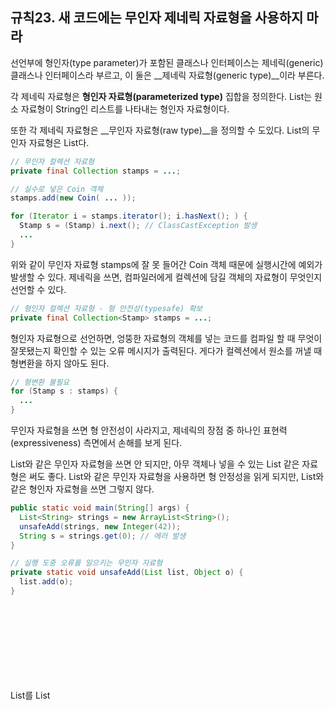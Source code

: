 ## 규칙23. 새 코드에는 무인자 제네릭 자료형을 사용하지 마라

선언부에 형인자(type parameter)가 포함된 클래스나 인터페이스는 제네릭(generic) 클래스나 인터페이스라 부르고, 이 둘은 __제네릭 자료형(generic type)__이라 부른다.

각 제네릭 자료형은 __형인자 자료형(parameterized type)__ 집합을 정의한다. List<String>는 원소 자료형이 String인 리스트를 나타내는 형인자 자료형이다.

또한 각 제네릭 자료형은 __무인자 자료형(raw type)__을 정의할 수 도있다. List<E>의 무인자 자료형은 List다.

```java
// 무인자 컬렉션 자료형
private final Collection stamps = ...;

// 실수로 넣은 Coin 객체
stamps.add(new Coin( ... ));

for (Iterator i = stamps.iterator(); i.hasNext(); ) {
  Stamp s = (Stamp) i.next(); // ClassCastException 발생
  ...
}
```

위와 같이 무인자 자료형 stamps에 잘 못 들어간 Coin 객체 때문에 실행시간에 예외가 발생할 수 있다. 제네릭을 쓰면, 컴파일러에게 컬렉션에 담길 객체의 자료형이 무엇인지 선언할 수 있다.

```java
// 형인자 컬렉션 자료형 - 형 안전성(typesafe) 확보
private final Collection<Stamp> stamps = ...;
```

형인자 자료형으로 선언하면, 엉뚱한 자료형의 객체를 넣는 코드를 컴파일 할 때 무엇이 잘못됐는지 확인할 수 있는 오류 메시지가 출력된다. 게다가 컬렉션에서 원소를 꺼낼 때 형변환을 하지 않아도 된다.

```java
// 형변환 불필요
for (Stamp s : stamps) {
  ...
}
```

무인자 자료형을 쓰면 형 안전성이 사라지고, 제네릭의 장점 중 하나인 표현력(expressiveness) 측면에서 손해를 보게 된다.

List와 같은 무인자 자료형을 쓰면 안 되지만, 아무 객체나 넣을 수 있는 List<Object> 같은 자료형은  써도 좋다. List와 같은 무인자 자료형을 사용하면 형 안정성을 읽게 되지만, List<Object>와 같은 형인자 자료형을 쓰면 그렇지 않다.

```java
public static void main(String[] args) {
  List<String> strings = new ArrayList<String>();
  unsafeAdd(strings, new Integer(42));
  String s = strings.get(0); // 에러 발생
}

// 실행 도중 오류를 일으키는 무인자 자료형
private static void unsafeAdd(List list, Object o) {
  list.add(o);
}
```

List를 List<Object>로 바꾼 다음 다시 컴파일 해 보면, 더 이상 컴파일이 되지 않는다.

```java
private static void unsafeAdd(List<Object> list, Object o) {
  list.add(o);
}
```

버전 1.5부터 자바는 __비한정적 와일드카드 자료형(unbounded wildcard type)__이라는 좀더 안전한 대안을 제공한다. 실제 형 인자가 무엇인지는 모르거나 신경 쓰고 싶지 않을 때는 형 인자로 __'?'__를 쓰면 된다.

비한정적 와일드카드 자료형을 쓰면 null 이외에 다른 타입의 원소를 넣을 수 없다. (예를 들어 List<?>에 처음 String 객체가 들어갔다면 null과 String 이외의 다른 타입의 원소가 들어갈 수 없다.)

이런 제약이 불만이라면 제네릭 메서드([규칙27](rule27.md))를 사용하거나, __한정적 와일드카드 자료형(bounded wildcard types)__을 쓰면 된다([규칙28](rule28.md)).

### 예외

새로 만든 코드에는 무인자 자료형을 쓰면 안 된다고 했지만, 그 규칙에도 사소한 예외 두가지가 있다.

첫 번째는 클래스 리터럴(class literal)에는 반드시 무인자 자료형을 사용해야 한다는 것이다. 클래스 리터럴에는 형인자 자료형을 쓸 수 없다. (List.class, String[].class, int.class는 가능하지만 List<String>.class나 List<?>.class는 불가)

두 번째는 제네릭 자료형 정보는 프로그램이 실행될 때는 지워지기 때문에, instanceof 연산자는 비한정적 와일드카드 자료형 이외의 형인자 자료형에 적용할 수 없다.

```java
if (o instanceof Set) {
  Set<?> m = (Set<?>) o;
}
```

제네릭 자료형에 instanceof 연산자를 적용할 때는 위와 같이 무인자 자료형을 통해 객체의 타입를 확인한 후 와일드카드 자료형으로 형변환 하는 것이 좋다.

### 요약

| 용어 | 예 |
| --- | --- |
| 형인자 자료형(parameterized type) | List<String> |
| 실 형인자(actual parameter) | String |
| 제네릭 자료형(generic type) | List&lt;E&gt; |
| 형식 형인자(formal type parameter) | E |
| 비한정적 와일드카드 자료형(unbounded wildcard type) | List&lt;?&gt; |
| 한정적 와일드카드 자료형(bounded wildcard type) | List&lt;? extends Number&gt; |
| 무인자 자료형(raw type) | List |
| 한정적 형인자(bounded type parameter) | &lt;E extends Number&gt; |
| 재귀적 형 한정(recursive type bound) | &lt;T extends Comparable&lt;T&gt;&gt; |
| 제네릭 메서드(generic method) | static &lt;E&gt; List&lt;E&gt; asList(E[] a) |
| 자료형 토큰(type token) | String.class |

